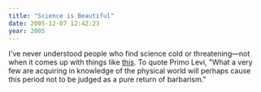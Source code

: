 ```yaml
---
title: "Science is Beautiful"
date: 2005-12-07 12:42:23
year: 2005
---
```

I've never understood people who find science cold or threatening—not when it comes up with things like <a href="http://www.corante.com/loom/archives/2005/12/06/tree_or_trellis.php">this</a>.  To quote Primo Levi, "What a very few are acquiring in knowledge of the physical world will perhaps cause this period not to be judged as a pure return of barbarism."
